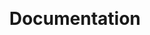 <div class="aligncenter" style="width: 100%">
<p class="aligncenter" style="text-align: center">
    <img src="images/xconnect_logo.png" style="max-width:75%;" alt="" />
    <img src="images/audit_manage_act.png" style="max-width:55%;" alt="" />
</p>
</div>

<div class="aligncenter" style="text-align: center">
    <h1> Documentation </h1>
</div>